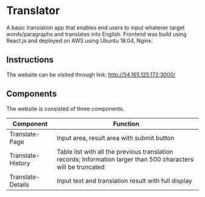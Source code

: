 # Translator

A basic translation app that enables end users to input whatever target words/paragraphs and translates into English.
Frontend was build using React.js and deployed on AWS using Ubuntu 18.04, Nginx.

## Instructions
The website can be visited through link: http://54.165.125.172:3000/


## Components
The website is consisted of three components.

| Component | Function |
|--|--|
| Translate-Page | Input area, result area with submit button |
| Translate-History | Table list with all the previous translation records; Information larger than 500 characters will be truncated |
| Translate-Details | Input text and translation result with full display |
